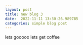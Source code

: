 ```yaml
--- 
layout: post 
title: new blog 3  
date:  2022-11-11 13:30:26.989785 
categories: simple blog post 
--- 
```


lets gooooo
lets get coffee
